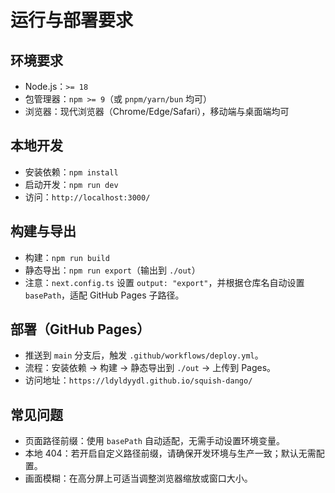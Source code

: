 # 运行与部署要求

## 环境要求
- Node.js：`>= 18`
- 包管理器：`npm >= 9`（或 `pnpm/yarn/bun` 均可）
- 浏览器：现代浏览器（Chrome/Edge/Safari），移动端与桌面端均可

## 本地开发
- 安装依赖：`npm install`
- 启动开发：`npm run dev`
- 访问：`http://localhost:3000/`

## 构建与导出
- 构建：`npm run build`
- 静态导出：`npm run export`（输出到 `./out`）
- 注意：`next.config.ts` 设置 `output: "export"`，并根据仓库名自动设置 `basePath`，适配 GitHub Pages 子路径。

## 部署（GitHub Pages）
- 推送到 `main` 分支后，触发 `.github/workflows/deploy.yml`。
- 流程：安装依赖 → 构建 → 静态导出到 `./out` → 上传到 Pages。
- 访问地址：`https://ldyldyydl.github.io/squish-dango/`

## 常见问题
- 页面路径前缀：使用 `basePath` 自动适配，无需手动设置环境变量。
- 本地 404：若开启自定义路径前缀，请确保开发环境与生产一致；默认无需配置。
- 画面模糊：在高分屏上可适当调整浏览器缩放或窗口大小。
